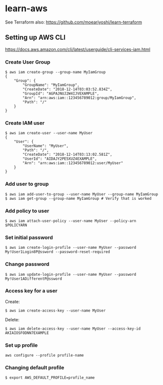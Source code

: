 # learn-aws

See Terraform also: https://github.com/moeariyoshi/learn-terraform

## Setting up AWS CLI
https://docs.aws.amazon.com/cli/latest/userguide/cli-services-iam.html

### Create User Group
```
$ aws iam create-group --group-name MyIamGroup
{
    "Group": {
        "GroupName": "MyIamGroup",
        "CreateDate": "2018-12-14T03:03:52.834Z",
        "GroupId": "AGPAJNUJ2W4IJVEXAMPLE",
        "Arn": "arn:aws:iam::123456789012:group/MyIamGroup",
        "Path": "/"
    }
}

```
### Create IAM user
```
$ aws iam create-user --user-name MyUser
{
    "User": {
        "UserName": "MyUser",
        "Path": "/",
        "CreateDate": "2018-12-14T03:13:02.581Z",
        "UserId": "AIDAJY2PE5XUZ4EXAMPLE",
        "Arn": "arn:aws:iam::123456789012:user/MyUser"
    }
}
```
### Add user to group
```
$ aws iam add-user-to-group --user-name MyUser --group-name MyIamGroup
$ aws iam get-group --group-name MyIamGroup # Verify that is worked
```
### Add policy to user 
```
$ aws iam attach-user-policy --user-name MyUser --policy-arn $POLICYARN
```
### Set initial password
```
$ aws iam create-login-profile --user-name MyUser --password My!User1Login8P@ssword --password-reset-required
```
### Change password 
```
$ aws iam update-login-profile --user-name MyUser --password My!User1ADifferentP@ssword
```
### Access key for a user 

Create: 
```
$ aws iam create-access-key --user-name MyUser
```
Delete:
```
$ aws iam delete-access-key --user-name MyUser --access-key-id AKIAIOSFODNN7EXAMPLE
```

### Set up profile

`aws configure --profile profile-name`

### Changing default profile
`$ export AWS_DEFAULT_PROFILE=profile_name`
